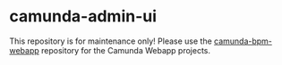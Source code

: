 # camunda-admin-ui

This repository is for maintenance only! Please use the [camunda-bpm-webapp](https://github.com/camunda/camunda-bpm-webapp) repository for the Camunda Webapp projects.
